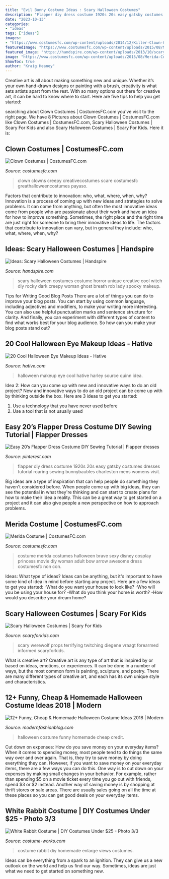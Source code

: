 ```yaml
---
title: "Evil Bunny Costume Ideas : Scary Halloween Costumes"
description: "Flapper diy dress costume 1920s 20s easy gatsby costumes dresses tutorial roaring sewing bunnybaubles charleston mens womens visit"
date: "2023-10-13"
categories:
- "ideas"
tags: ["ideas"]
images:
- "https://www.costumesfc.com/wp-content/uploads/2014/12/Killer-Clown-Costume.jpg"
featuredImage: "https://www.costumesfc.com/wp-content/uploads/2015/08/Merida-Costume-Ideas.jpg"
featured_image: "https://handspire.com/wp-content/uploads/2013/10/scary-witch-costume.jpg"
image: "https://www.costumesfc.com/wp-content/uploads/2015/08/Merida-Costume-Ideas.jpg"
ShowToc: true
author: "Kraig Heaney"
---
```



Creative art is all about making something new and unique. Whether it’s your own hand-drawn designs or painting with a brush, creativity is what sets artists apart from the rest. With so many options out there for creative art, it can be hard to know where to start. Here are five tips to help you get started: 

	

		
searching about Clown Costumes | CostumesFC.com you've visit to the right page. We have 8 Pictures about Clown Costumes | CostumesFC.com like Clown Costumes | CostumesFC.com, Scary Halloween Costumes | Scary For Kids and also Scary Halloween Costumes | Scary For Kids. Here it is:
		
    
## Clown Costumes | CostumesFC.com

<img loading=lazy src="https://www.costumesfc.com/wp-content/uploads/2014/12/Killer-Clown-Costume.jpg" onerror="this.onerror=null;this.src='https://tse2.mm.bing.net/th?id=OIP.QPZ7rP4CqZJssPV9SnHKmAHaLN&amp;pid=15.1';" alt="Clown Costumes | CostumesFC.com">

_Source: costumesfc.com_

>clown clowns creepy creativecostumes scare costumesfc greathalloweencostumes payaso. 

	

Factors that contribute to innovation: who, what, where, when, why?
Innovation is a process of coming up with new ideas and strategies to solve problems. It can come from anything, but often the most innovative ideas come from people who are passionate about their work and have an idea for how to improve something. Sometimes, the right place and the right time are just right for someone to bring their innovative ideas to life. The factors that contribute to innovation can vary, but in general they include: who, what, where, when, why?

    
## Ideas: Scary Halloween Costumes | Handspire

<img loading=lazy src="https://handspire.com/wp-content/uploads/2013/10/scary-witch-costume.jpg" onerror="this.onerror=null;this.src='https://tse1.mm.bing.net/th?id=OIP.Z8EvJw9dkCKF1z0kY6TBNQHaLC&amp;pid=15.1';" alt="Ideas: Scary Halloween Costumes | Handspire">

_Source: handspire.com_

>scary halloween costumes costume horror unique creative cool witch diy rocky dark creepy woman ghost breath rob lady spooky makeup. 

	

Tips for Writing Good Blog Posts
There are a lot of things you can do to improve your blog posts. You can start by using common language, including adjectives and modifiers, to make your writing more interesting. You can also use helpful punctuation marks and sentence structure for clarity. And finally, you can experiment with different types of content to find what works best for your blog audience. So how can you make your blog posts stand out?

    
## 20 Cool Halloween Eye Makeup Ideas - Hative

<img loading=lazy src="https://hative.com/wp-content/uploads/2014/10/halloween-eye-makeup/2-halloween-eye-makeup-ideas.jpg" onerror="this.onerror=null;this.src='https://tse4.mm.bing.net/th?id=OIP.xEtm6fy4gnzYyJmpoZWIUgHaJr&amp;pid=15.1';" alt="20 Cool Halloween Eye Makeup Ideas - Hative">

_Source: hative.com_

>halloween makeup eye cool hative harley source quinn idea. 

	

Idea 2: How can you come up with new and innovative ways to do an old project?
New and innovative ways to do an old project can be come up with by thinking outside the box. Here are 3 ideas to get you started: 
1. Use a technology that you have never used before 
2. Use a tool that is not usually used 

    
## Easy 20’s Flapper Dress Costume DIY Sewing Tutorial | Flapper Dresses

<img loading=lazy src="https://i.pinimg.com/736x/3c/2a/04/3c2a0412702b638cb8157f890622f845--flapper-costume-diy-diy-flapper-dress.jpg" onerror="this.onerror=null;this.src='https://tse1.mm.bing.net/th?id=OIP.UwA4R7jSvUE_xoDk06wFjAHaNJ&amp;pid=15.1';" alt="Easy 20’s Flapper Dress Costume DIY Sewing Tutorial | Flapper dresses">

_Source: pinterest.com_

>flapper diy dress costume 1920s 20s easy gatsby costumes dresses tutorial roaring sewing bunnybaubles charleston mens womens visit. 

	

Big ideas are a type of inspiration that can help people do something they haven't considered before. When people come up with big ideas, they can see the potential in what they're thinking and can start to create plans for how to make their idea a reality. This can be a great way to get started on a project and it can also give people a new perspective on how to approach problems.

    
## Merida Costume | CostumesFC.com

<img loading=lazy src="https://www.costumesfc.com/wp-content/uploads/2015/08/Merida-Costume-Ideas.jpg" onerror="this.onerror=null;this.src='https://tse4.mm.bing.net/th?id=OIP.Qh3_nc8W2jfCe_qwvFJv0QHaJZ&amp;pid=15.1';" alt="Merida Costume | CostumesFC.com">

_Source: costumesfc.com_

>costume merida costumes halloween brave sexy disney cosplay princess movie diy woman adult bow arrow awesome dress costumesfc non con. 

	

Ideas: What type of ideas?
Ideas can be anything, but it's important to have some kind of idea in mind before starting any project. Here are a few ideas to get you started: 
-What do you want your house to look like? 
-Who will you be using your house for? 
-What do you think your home is worth? 
-How would you describe your dream home?

    
## Scary Halloween Costumes | Scary For Kids

<img loading=lazy src="https://www.scaryforkids.com/pics/werewolf-costume.jpg" onerror="this.onerror=null;this.src='https://tse1.mm.bing.net/th?id=OIP.veoRfXtNDbhxlLtvLzJ63QHaHa&amp;pid=15.1';" alt="Scary Halloween Costumes | Scary For Kids">

_Source: scaryforkids.com_

>scary werewolf props terrifying twitching diegene vraagt forearmed informed scaryforkids. 

	

What is creative art?
Creative art is any type of art that is inspired by or based on ideas, emotions, or experiences. It can be done in a number of ways, but the most common form is painting, sculpture, and poetry. There are many different types of creative art, and each has its own unique style and characteristics.

    
## 12+ Funny, Cheap &amp; Homemade Halloween Costume Ideas 2018 | Modern

<img loading=lazy src="http://modernfashionblog.com/wp-content/uploads/2018/08/12-Funny-Cheap-Homemade-Halloween-Costume-Ideas-2018-13.jpg" onerror="this.onerror=null;this.src='https://tse3.mm.bing.net/th?id=OIP.Sc0gCTtOHyvynAWbmrUgIQHaML&amp;pid=15.1';" alt="12+ Funny, Cheap &amp; Homemade Halloween Costume Ideas 2018 | Modern">

_Source: modernfashionblog.com_

>halloween costume funny homemade cheap credit. 

	

Cut down on expenses: How do you save money on your everyday items?
When it comes to spending money, most people tend to do things the same way over and over again. That is, they try to save money by doing everything they can. However, if you want to save money on your everyday items, there are a few ways you can do this. One way is to cut down on your expenses by making small changes in your behavior. For example, rather than spending $5 on a movie ticket every time you go out with friends, spend $3 or $2 instead. Another way of saving money is by shopping at thrift stores or sale areas. There are usually sales going on all the time at these places so you can get good deals on your everyday items.

    
## White Rabbit Costume | DIY Costumes Under $25 - Photo 3/3

<img loading=lazy src="https://photos.costume-works.com/full/white_rabbit8.jpg" onerror="this.onerror=null;this.src='https://tse4.mm.bing.net/th?id=OIP.Yt8dtwj-NkjpYnBRY15_qQHaJ3&amp;pid=15.1';" alt="White Rabbit Costume | DIY Costumes Under $25 - Photo 3/3">

_Source: costume-works.com_

>costume rabbit diy homemade enlarge views costumes. 

	

Ideas can be everything from a spark to an ignition. They can give us a new outlook on the world and help us find our way. Sometimes, ideas are just what we need to get started on something new.

